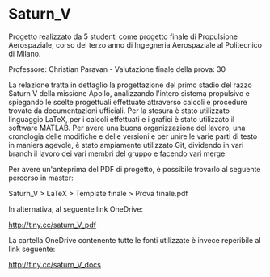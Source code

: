# Saturn_V

Progetto realizzato da 5 studenti come progetto finale di Propulsione Aerospaziale, corso del terzo anno di Ingegneria Aerospaziale al Politecnico di Milano.

Professore: Christian Paravan - Valutazione finale della prova: 30

La relazione tratta in dettaglio la progettazione del primo stadio del razzo Saturn V della missione Apollo, analizzando l'intero sistema propulsivo e spiegando le scelte progettuali effettuate attraverso calcoli e procedure trovate da documentazioni ufficiali. Per la stesura è stato utilizzato linguaggio LaTeX, per i calcoli effettuati e i grafici è stato utilizzato il software MATLAB.
Per avere una buona organizzazione del lavoro, una cronologia delle modifiche e delle versioni e per unire le varie parti di testo in maniera agevole, è stato ampiamente utilizzato Git, dividendo in vari branch il lavoro dei vari membri del gruppo e facendo vari merge.

Per avere un'anteprima del PDF di progetto, è possibile trovarlo al seguente percorso in master:

Saturn_V > LaTeX > Template finale > Prova finale.pdf

In alternativa, al seguente link OneDrive:

http://tiny.cc/saturn_V_pdf

La cartella OneDrive contenente tutte le fonti utilizzate è invece reperibile al link seguente:

http://tiny.cc/saturn_V_docs
